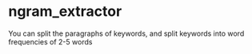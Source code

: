 # ngram_extractor
You can split the paragraphs of keywords, and split keywords into word frequencies of 2-5 words
